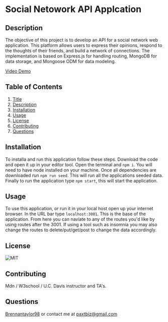 # Social Netowork API Applcation

## Description
The objective of this project is to develop an API for a social network web application. This platform allows users to express their opinions, respond to the thoughts of their friends, and build a network of connections. The implementation is based on Express.js for handling routing, MongoDB for data storage, and Mongoose ODM for data modeling.

[Video Demo](https://app.castify.com/view/9feb45fc-ef16-42f3-931e-3fe4053029e0)

## Table of Contents
1.  [Title](#title)
2.  [Description](#description)
3.  [Installation](#installation)
4.  [Usage](#usage)
5.  [License](#license)
6.  [Contributing](#contributing)
7.  [Questions](#questions)

## Installation
To installa and run this application follow these steps. Download the code and open it up in your editor tool. Open the terminal and `npm i`. You will need to have node installed on your machine. Once all dependencies are downloaded run `npm run seed`. This will run all the applications seeded data. Finally to run the application type `npm start`, this will start the application.

## Usage
To use this application, or run it in your local host open up your internet browser. In the URL bar type `localhost:3001`. This is the base of the application. From here you can naviate to any of the routes you'd like by using routes after the 3001. If using a tool such as insomnia you may also change the routes to delete/put/get/post to change the data accordingly.

## License
![MIT](https://img.shields.io/badge/license-MIT-blue)

## Contributing
Mdn / W3school / U.C. Davis instructor and TA's.

## Questions
[Brennantaylor98](https://github.com/Brennantaylor98) or contact me at
  paxtbiz@gmail.com
